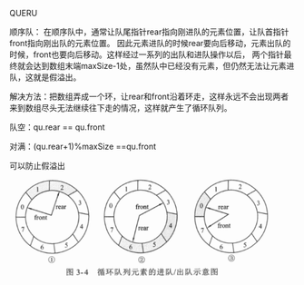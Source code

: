 QUERU

顺序队： 
    在顺序队中，通常让队尾指针rear指向刚进队的元素位置，让队首指针front指向刚出队的元素位置。
    因此元素进队的时候rear要向后移动，元素出队的时候，front也要向后移动。这样经过一系列的出队和进队操作以后，
    两个指针最终就会达到数组末端maxSize-1处，虽然队中已经没有元素，但仍然无法让元素进队，这就是假溢出。
    
解决方法：把数组弄成一个环，让rear和front沿着环走，这样永远不会出现两者来到数组尽头无法继续往下走的情况，这样就产生了循环队列。
    
队空：qu.rear == qu.front

对满：(qu.rear+1)%maxSize ==qu.front

可以防止假溢出

![img.png](img.png)